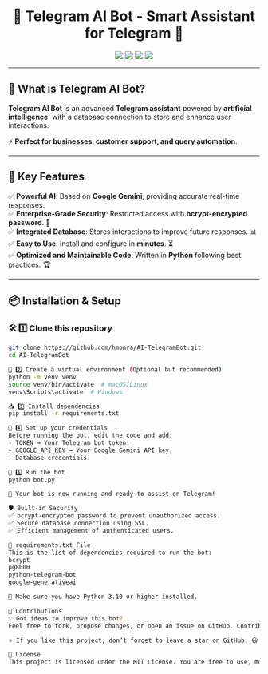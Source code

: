<h1 align="center">🚀 Telegram AI Bot - Smart Assistant for Telegram 🤖</h1>

<p align="center">
  <img src="https://img.shields.io/badge/Python-3.10-blue?style=for-the-badge&logo=python">
  <img src="https://img.shields.io/badge/Telegram%20Bot-Active-brightgreen?style=for-the-badge&logo=telegram">
  <img src="https://img.shields.io/badge/Google%20Gemini-AI-yellow?style=for-the-badge">
  <img src="https://img.shields.io/github/license/YOUR_USERNAME/AI-TelegramBot?style=for-the-badge">
</p>

---

## 🚀 **What is Telegram AI Bot?**
**Telegram AI Bot** is an advanced **Telegram assistant** powered by **artificial intelligence**, with a database connection to store and enhance user interactions.

⚡ **Perfect for businesses, customer support, and query automation**.  

---

## 🌟 **Key Features**
✅ **Powerful AI**: Based on **Google Gemini**, providing accurate real-time responses.  
✅ **Enterprise-Grade Security**: Restricted access with **bcrypt-encrypted password**. 🔐  
✅ **Integrated Database**: Stores interactions to improve future responses. 📊  
✅ **Easy to Use**: Install and configure in **minutes**. ⏳  
✅ **Optimized and Maintainable Code**: Written in **Python** following best practices. 🏆  

---

## 📦 **Installation & Setup**
### 🛠 **1️⃣ Clone this repository**
```bash
git clone https://github.com/hmonra/AI-TelegramBot.git
cd AI-TelegramBot

🐍 2️⃣ Create a virtual environment (Optional but recommended)
python -m venv venv
source venv/bin/activate  # macOS/Linux
venv\Scripts\activate  # Windows

📥 3️⃣ Install dependencies
pip install -r requirements.txt

🔑 4️⃣ Set up your credentials
Before running the bot, edit the code and add:
- TOKEN → Your Telegram bot token.
- GOOGLE_API_KEY → Your Google Gemini API key.
- Database credentials.

🚀 5️⃣ Run the bot
python bot.py

🎉 Your bot is now running and ready to assist on Telegram!

🛡 Built-in Security
✅ bcrypt-encrypted password to prevent unauthorized access.
✅ Secure database connection using SSL.
✅ Efficient management of authenticated users.

📜 requirements.txt File
This is the list of dependencies required to run the bot:
bcrypt
pg8000
python-telegram-bot
google-generativeai

📌 Make sure you have Python 3.10 or higher installed.

🤝 Contributions
💡 Got ideas to improve this bot?
Feel free to fork, propose changes, or open an issue on GitHub. Contributions are welcome! 🚀

⭐ If you like this project, don’t forget to leave a star on GitHub. 😃

📜 License
This project is licensed under the MIT License. You are free to use, modify, and distribute it.